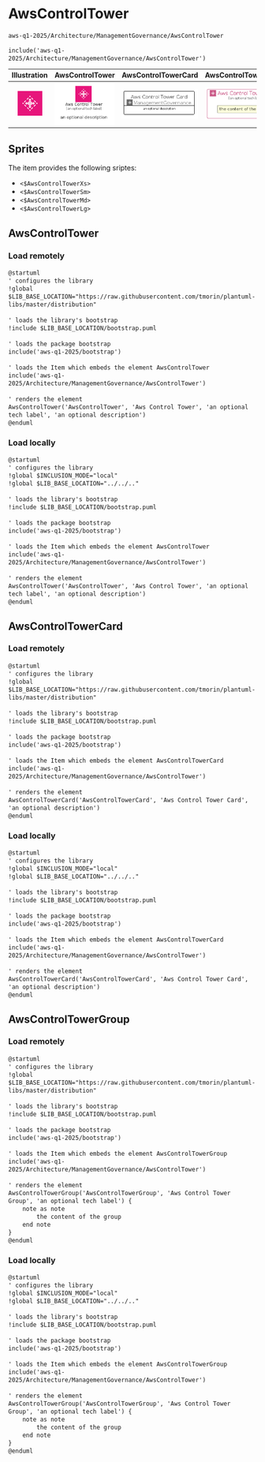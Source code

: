 # AwsControlTower


```text
aws-q1-2025/Architecture/ManagementGovernance/AwsControlTower
```

```text
include('aws-q1-2025/Architecture/ManagementGovernance/AwsControlTower')
```



| Illustration | AwsControlTower | AwsControlTowerCard | AwsControlTowerGroup |
| :---: | :---: | :---: | :---: |
| ![illustration for Illustration](../../../aws-q1-2025/Architecture/ManagementGovernance/AwsControlTower.png) | ![illustration for AwsControlTower](../../../aws-q1-2025/Architecture/ManagementGovernance/AwsControlTower.Local.png) | ![illustration for AwsControlTowerCard](../../../aws-q1-2025/Architecture/ManagementGovernance/AwsControlTowerCard.Local.png) | ![illustration for AwsControlTowerGroup](../../../aws-q1-2025/Architecture/ManagementGovernance/AwsControlTowerGroup.Local.png) |



## Sprites
The item provides the following sriptes:

- `<$AwsControlTowerXs>`
- `<$AwsControlTowerSm>`
- `<$AwsControlTowerMd>`
- `<$AwsControlTowerLg>`





## AwsControlTower

### Load remotely
```plantuml
@startuml
' configures the library
!global $LIB_BASE_LOCATION="https://raw.githubusercontent.com/tmorin/plantuml-libs/master/distribution"

' loads the library's bootstrap
!include $LIB_BASE_LOCATION/bootstrap.puml

' loads the package bootstrap
include('aws-q1-2025/bootstrap')

' loads the Item which embeds the element AwsControlTower
include('aws-q1-2025/Architecture/ManagementGovernance/AwsControlTower')

' renders the element
AwsControlTower('AwsControlTower', 'Aws Control Tower', 'an optional tech label', 'an optional description')
@enduml
```

### Load locally
```plantuml
@startuml
' configures the library
!global $INCLUSION_MODE="local"
!global $LIB_BASE_LOCATION="../../.."

' loads the library's bootstrap
!include $LIB_BASE_LOCATION/bootstrap.puml

' loads the package bootstrap
include('aws-q1-2025/bootstrap')

' loads the Item which embeds the element AwsControlTower
include('aws-q1-2025/Architecture/ManagementGovernance/AwsControlTower')

' renders the element
AwsControlTower('AwsControlTower', 'Aws Control Tower', 'an optional tech label', 'an optional description')
@enduml
```

## AwsControlTowerCard

### Load remotely
```plantuml
@startuml
' configures the library
!global $LIB_BASE_LOCATION="https://raw.githubusercontent.com/tmorin/plantuml-libs/master/distribution"

' loads the library's bootstrap
!include $LIB_BASE_LOCATION/bootstrap.puml

' loads the package bootstrap
include('aws-q1-2025/bootstrap')

' loads the Item which embeds the element AwsControlTowerCard
include('aws-q1-2025/Architecture/ManagementGovernance/AwsControlTower')

' renders the element
AwsControlTowerCard('AwsControlTowerCard', 'Aws Control Tower Card', 'an optional description')
@enduml
```

### Load locally
```plantuml
@startuml
' configures the library
!global $INCLUSION_MODE="local"
!global $LIB_BASE_LOCATION="../../.."

' loads the library's bootstrap
!include $LIB_BASE_LOCATION/bootstrap.puml

' loads the package bootstrap
include('aws-q1-2025/bootstrap')

' loads the Item which embeds the element AwsControlTowerCard
include('aws-q1-2025/Architecture/ManagementGovernance/AwsControlTower')

' renders the element
AwsControlTowerCard('AwsControlTowerCard', 'Aws Control Tower Card', 'an optional description')
@enduml
```

## AwsControlTowerGroup

### Load remotely
```plantuml
@startuml
' configures the library
!global $LIB_BASE_LOCATION="https://raw.githubusercontent.com/tmorin/plantuml-libs/master/distribution"

' loads the library's bootstrap
!include $LIB_BASE_LOCATION/bootstrap.puml

' loads the package bootstrap
include('aws-q1-2025/bootstrap')

' loads the Item which embeds the element AwsControlTowerGroup
include('aws-q1-2025/Architecture/ManagementGovernance/AwsControlTower')

' renders the element
AwsControlTowerGroup('AwsControlTowerGroup', 'Aws Control Tower Group', 'an optional tech label') {
    note as note
        the content of the group
    end note
}
@enduml
```

### Load locally
```plantuml
@startuml
' configures the library
!global $INCLUSION_MODE="local"
!global $LIB_BASE_LOCATION="../../.."

' loads the library's bootstrap
!include $LIB_BASE_LOCATION/bootstrap.puml

' loads the package bootstrap
include('aws-q1-2025/bootstrap')

' loads the Item which embeds the element AwsControlTowerGroup
include('aws-q1-2025/Architecture/ManagementGovernance/AwsControlTower')

' renders the element
AwsControlTowerGroup('AwsControlTowerGroup', 'Aws Control Tower Group', 'an optional tech label') {
    note as note
        the content of the group
    end note
}
@enduml
```

